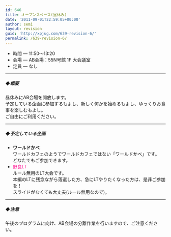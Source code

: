 ```yaml
---
id: 646
title: オープンスペース(昼休み)
date: '2011-09-01T22:59:05+00:00'
author: semi
layout: revision
guid: 'http://xpjug.com/639-revision-6/'
permalink: /639-revision-6/
---
```


- 時間 — 11:50～13:20
- 会場 — AB会場：55N号館 1F 大会議室
- 定員 — なし

---

##### ◆概要

昼休みにAB会場を開放します。  
予定している企画に参加するもよし、新しく何かを始めるもよし、ゆっくりお食事を楽しむもよし。  
ご自由にご利用ください。

---

##### ◆予定している企画

- **ワールドかべ**  
    ワールドカフェのようでワールドカフェではない「ワールドかべ」です。  
    どなたでもご参加できます。
- <font color="#FF1493">野良LT</font>  
    ルール無用のLT大会です。  
    本編のLTに残念ながら落選した方、急にLTやりたくなった方は、是非ご参加を！  
    スライドがなくても大丈夫(ルール無用なので)。

---

##### ◆注意

午後のプログラムに向け、AB会場の分離作業を行いますので、ご注意ください。